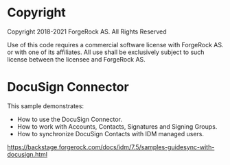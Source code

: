 Copyright
=============
Copyright 2018-2021 ForgeRock AS. All Rights Reserved

Use of this code requires a commercial software license with ForgeRock AS.
or with one of its affiliates. All use shall be exclusively subject
to such license between the licensee and ForgeRock AS.

DocuSign Connector
=============================

This sample demonstrates:
 * How to use the DocuSign Connector.
 * How to work with Accounts, Contacts, Signatures and Signing Groups.
 * How to synchronize DocuSign Contacts with IDM managed users.
  
https://backstage.forgerock.com/docs/idm/7.5/samples-guidesync-with-docusign.html